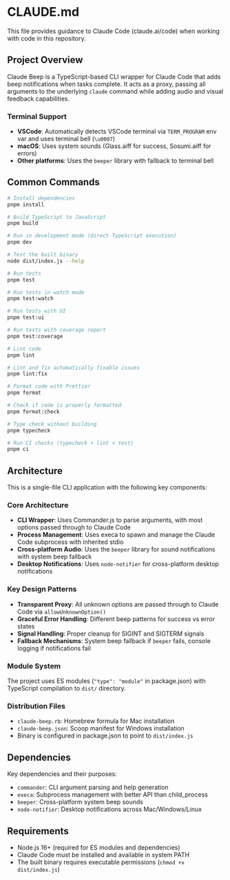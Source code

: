# CLAUDE.md

This file provides guidance to Claude Code (claude.ai/code) when working with code in this repository.

## Project Overview

Claude Beep is a TypeScript-based CLI wrapper for Claude Code that adds beep notifications when tasks complete. It acts as a proxy, passing all arguments to the underlying `claude` command while adding audio and visual feedback capabilities.

### Terminal Support
- **VSCode**: Automatically detects VSCode terminal via `TERM_PROGRAM` env var and uses terminal bell (`\u0007`)
- **macOS**: Uses system sounds (Glass.aiff for success, Sosumi.aiff for errors)
- **Other platforms**: Uses the `beeper` library with fallback to terminal bell

## Common Commands

```bash
# Install dependencies
pnpm install

# Build TypeScript to JavaScript
pnpm build

# Run in development mode (direct TypeScript execution)
pnpm dev

# Test the built binary
node dist/index.js --help

# Run tests
pnpm test

# Run tests in watch mode
pnpm test:watch

# Run tests with UI
pnpm test:ui

# Run tests with coverage report
pnpm test:coverage

# Lint code
pnpm lint

# Lint and fix automatically fixable issues
pnpm lint:fix

# Format code with Prettier
pnpm format

# Check if code is properly formatted
pnpm format:check

# Type check without building
pnpm typecheck

# Run CI checks (typecheck + lint + test)
pnpm ci
```

## Architecture

This is a single-file CLI application with the following key components:

### Core Architecture

- **CLI Wrapper**: Uses Commander.js to parse arguments, with most options passed through to Claude Code
- **Process Management**: Uses execa to spawn and manage the Claude Code subprocess with inherited stdio
- **Cross-platform Audio**: Uses the `beeper` library for sound notifications with system beep fallback
- **Desktop Notifications**: Uses `node-notifier` for cross-platform desktop notifications

### Key Design Patterns

- **Transparent Proxy**: All unknown options are passed through to Claude Code via `allowUnknownOption()`
- **Graceful Error Handling**: Different beep patterns for success vs error states
- **Signal Handling**: Proper cleanup for SIGINT and SIGTERM signals
- **Fallback Mechanisms**: System beep fallback if `beeper` fails, console logging if notifications fail

### Module System

The project uses ES modules (`"type": "module"` in package.json) with TypeScript compilation to `dist/` directory.

### Distribution Files

- `claude-beep.rb`: Homebrew formula for Mac installation
- `claude-beep.json`: Scoop manifest for Windows installation
- Binary is configured in package.json to point to `dist/index.js`

## Dependencies

Key dependencies and their purposes:

- `commander`: CLI argument parsing and help generation
- `execa`: Subprocess management with better API than child_process
- `beeper`: Cross-platform system beep sounds
- `node-notifier`: Desktop notifications across Mac/Windows/Linux

## Requirements

- Node.js 16+ (required for ES modules and dependencies)
- Claude Code must be installed and available in system PATH
- The built binary requires executable permissions (`chmod +x dist/index.js`)
